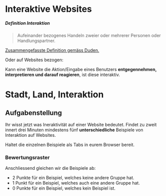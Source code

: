 # Interaktive Websites

##### Definition Interaktion

> Aufeinander bezogenes Handeln zweier oder mehrerer Personen oder Handlungspartner.

[Zusammengefasste Definition gemäss Duden.](http://www.duden.de/rechtschreibung/Interaktion)

Oder auf Websites bezogen:

Kann eine Website die Aktion/Eingabe eines Benutzers __entgegennehmen, interpretieren und darauf reagieren__, ist diese interaktiv.

# Stadt, Land, Interaktion
## Aufgabenstellung

Ihr wisst jetzt was Ineraktivität auf einer Website bedeutet. Findet zu zweit innert drei Minuten mindestens fünf __unterschiedliche__ Beispiele von Interaktion auf Websites.

Haltet die einzelnen Beispiele als Tabs in eurem Browser bereit.

### Bewertungsraster

Anschliessend gleichen wir die Beispiele ab:

* 2 Punkte für ein Beispiel, welches keine andere Gruppe hat.
* 1 Punkt für ein Beispiel, welches auch eine andere Gruppe hat.
* 0 Punkte für ein Beispiel, welches kein Beispiel ist.